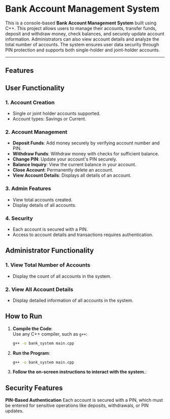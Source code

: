 # Bank Account Management System

This is a console-based **Bank Account Management System** built using C++. This project allows users to manage their accounts, transfer funds, deposit and withdraw money, check balances, and securely update account information. Administrators can also view account details and analyze the total number of accounts. The system ensures user data security through PIN protection and supports both single-holder and joint-holder accounts.

---

## Features

## User Functionality

### 1. **Account Creation**
- Single or joint holder accounts supported.
- Account types: Savings or Current.


### 2. **Account Management**
- **Deposit Funds**: Add money securely by verifying account number and PIN.
- **Withdraw Funds**: Withdraw money with checks for sufficient balance.
- **Change PIN**: Update your account's PIN securely.
- **Balance Inquiry**: View the current balance in your account.
- **Close Account**: Permanently delete an account.
- **View Account Details**: Displays all details of an account.

### 3. **Admin Features**
- View total accounts created.
- Display details of all accounts.

### 4. **Security**
- Each account is secured with a PIN.
- Access to account details and transactions requires authentication.


## Administrator Functionality

### 1. **View Total Number of Accounts**
- Display the count of all accounts in the system.

### 2. **View All Account Details**
- Display detailed information of all accounts in the system.

## How to Run

1. **Compile the Code**:  
   Use any C++ compiler, such as `g++`:
   ```bash
   g++ -o bank_system main.cpp
   ```
2. **Run the Program**:  
   
   ```bash
   g++ -o bank_system main.cpp
   ```
3. **Follow the on-screen instructions to interact with the system.**:  


## Security Features

**PIN-Based Authentication**
Each account is secured with a PIN, which must be entered for sensitive operations like deposits, withdrawals, or PIN updates.

  
